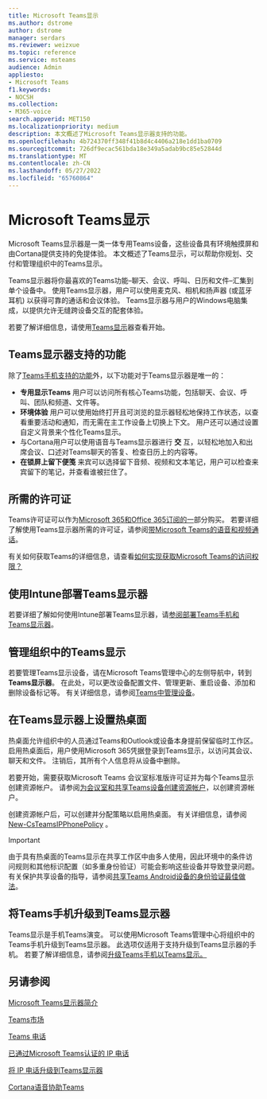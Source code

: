```yaml
---
title: Microsoft Teams显示
ms.author: dstrome
author: dstrome
manager: serdars
ms.reviewer: weizxue
ms.topic: reference
ms.service: msteams
audience: Admin
appliesto:
- Microsoft Teams
f1.keywords:
- NOCSH
ms.collection:
- M365-voice
search.appverid: MET150
ms.localizationpriority: medium
description: 本文概述了Microsoft Teams显示器支持的功能。
ms.openlocfilehash: 4b724370ff348f41b8d4c4406a218e1dd1ba0709
ms.sourcegitcommit: 726df9ecac561bda18e349a5adab9bc85e52844d
ms.translationtype: MT
ms.contentlocale: zh-CN
ms.lasthandoff: 05/27/2022
ms.locfileid: "65760864"
---
```

# <a name="microsoft-teams-displays"></a>Microsoft Teams显示

Microsoft Teams显示器是一类一体专用Teams设备，这些设备具有环境触摸屏和由Cortana提供支持的免提体验。 本文概述了Teams显示，可以帮助你规划、交付和管理组织中的Teams显示。

Teams显示器将你最喜欢的Teams功能&ndash;聊天、会议、呼叫、日历和文件&ndash;汇集到单个设备中。 使用Teams显示器，用户可以使用麦克风、相机和扬声器 (或蓝牙耳机) 以获得可靠的通话和会议体验。 Teams显示器与用户的Windows电脑集成，以提供允许无缝跨设备交互的配套体验。

若要了解详细信息，请使用[Teams显示](https://support.microsoft.com/office/get-started-with-teams-displays-ff299825-7f13-4528-96c2-1d3437e6d4e6)器查看开始。

## <a name="features-supported-by-teams-displays"></a>Teams显示器支持的功能

除了[Teams手机支持的功能](phones-for-teams.md#features-supported-by-teams-phones)外，以下功能对于Teams显示器是唯一的：

- **专用显示Teams** 用户可以访问所有核心Teams功能，包括聊天、会议、呼叫、团队和频道、文件等。
- **环境体验** 用户可以使用始终打开且可浏览的显示器轻松地保持工作状态，以查看重要活动和通知，而无需在主工作设备上切换上下文。 用户还可以通过设置自定义背景来个性化Teams显示。
- 与Cortana用户可以使用语音与Teams显示器进行 **交** 互，以轻松地加入和出席会议、口述对Teams聊天的答复、检查日历上的内容等。
- **在锁屏上留下便笺** 来宾可以选择留下音频、视频和文本笔记，用户可以检查来宾留下的笔记，并查看谁被拦住了。  

## <a name="required-licenses"></a>所需的许可证

Teams许可证可以作为[Microsoft 365和Office 365订阅的一](/office365/servicedescriptions/teams-service-description)部分购买。 若要详细了解使用Teams显示器所需的许可证，请参阅[带Microsoft Teams的语音和视频通话](https://products.office.com/microsoft-teams/voice-calling)。

有关如何获取Teams的详细信息，请查看[如何实现获取Microsoft Teams的访问权限？](https://support.office.com/article/fc7f1634-abd3-4f26-a597-9df16e4ca65b)

## <a name="deploy-teams-displays-using-intune"></a>使用Intune部署Teams显示器

若要详细了解如何使用Intune部署Teams显示器，请[参阅部署Teams手机和Teams显示器](phones-displays-deploy.md)。

## <a name="manage-teams-displays-in-your-organization"></a>管理组织中的Teams显示

若要管理Teams显示设备，请在Microsoft Teams管理中心的左侧导航中，转到 **Teams显示器**。 在此处，可以更改设备配置文件、管理更新、重启设备、添加和删除设备标记等。 有关详细信息，请参阅[Teams中管理设备](device-management.md)。

## <a name="set-up-hot-desking-on-teams-displays"></a>在Teams显示器上设置热桌面

热桌面允许组织中的人员通过Teams和Outlook或设备本身提前保留临时工作区。 启用热桌面后，用户使用Microsoft 365凭据登录到Teams显示，以访问其会议、聊天和文件。 注销后，其所有个人信息将从设备中删除。

若要开始，需要获取Microsoft Teams 会议室标准版许可证并为每个Teams显示创建资源帐户。 请参阅[为会议室和共享Teams设备创建资源帐户](../rooms/with-office-365.md)，以创建资源帐户。

创建资源帐户后，可以创建并分配策略以启用热桌面。 有关详细信息，请参阅 [New-CsTeamsIPPhonePolicy](/powershell/module/skype/new-csteamsipphonepolicy?view=skype-ps) 。

> [!IMPORTANT]
> 由于具有热桌面的Teams显示在共享工作区中由多人使用，因此环境中的条件访问规则和其他标识配置（如多重身份验证）可能会影响这些设备并导致登录问题。 有关保护共享设备的指导，请参阅[共享Teams Android设备的身份验证最佳做法](authentication-best-practices-for-android-devices.md)。

## <a name="upgrade-teams-phones-to-teams-displays"></a>将Teams手机升级到Teams显示器

Teams显示是手机Teams演变。 可以使用Microsoft Teams管理中心将组织中的Teams手机升级到Teams显示器。 此选项仅适用于支持升级到Teams显示器的手机。 若要了解详细信息，请参阅[升级Teams手机以Teams显示。](upgrade-phones-to-displays.md)

## <a name="see-also"></a>另请参阅

[Microsoft Teams显示器简介](https://techcommunity.microsoft.com/t5/microsoft-teams-blog/introducing-microsoft-teams-displays/ba-p/1505437)

[Teams市场](https://office.com/teamsdevices)

[Teams 电话](phones-for-teams.md)

[已通过Microsoft Teams认证的 IP 电话](teams-ip-phones.md)

[将 IP 电话升级到Teams显示器](upgrade-phones-to-displays.md)

[Cortana语音协助Teams](../cortana-in-teams.md)